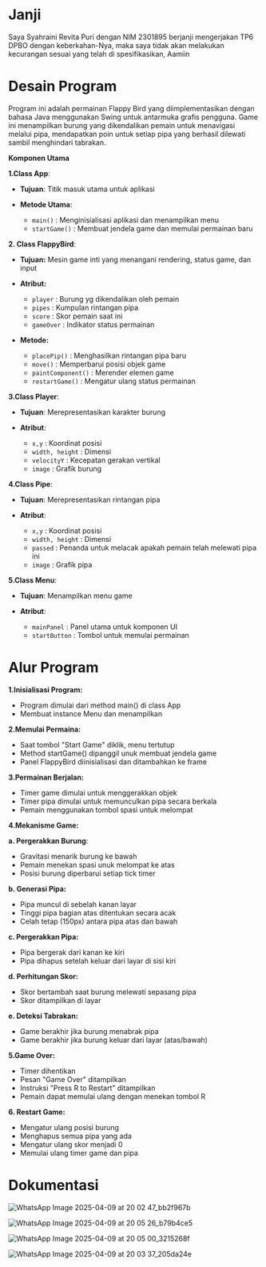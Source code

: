 # Janji
Saya Syahraini Revita Puri dengan NIM 2301895 berjanji mengerjakan TP6 DPBO dengan keberkahan-Nya, maka saya tidak akan melakukan kecurangan sesuai yang telah di spesifikasikan, Aamiin

# Desain Program
Program ini adalah permainan Flappy Bird yang diimplementasikan dengan bahasa Java menggunakan Swing untuk antarmuka grafis pengguna. Game ini menampilkan burung yang dikendalikan pemain untuk menavigasi melalui pipa, mendapatkan poin untuk setiap pipa yang berhasil dilewati sambil menghindari tabrakan.


**Komponen Utama**


**1.Class App**: 

- **Tujuan**: Titik masuk utama untuk aplikasi

- **Metode Utama**:
  - `main()` : Menginisialisasi aplikasi dan menampilkan menu
  - `startGame()` : Membuat jendela game dan memulai permainan baru


**2. Class FlappyBird**:

- **Tujuan:** Mesin game inti yang menangani rendering, status game, dan input

- **Atribut:**
  - `player` : Burung yg dikendalikan oleh pemain
  - `pipes` : Kumpulan rintangan pipa
  - `score` : Skor pemain saat ini
  - `gameOver` : Indikator status permainan

- **Metode:**
  - `placePip()` : Menghasilkan rintangan pipa baru
  - `move()` : Memperbarui posisi objek game
  - `paintComponent()` : Merender elemen game
  - `restartGame()` : Mengatur ulang status permainan


**3.Class Player**: 

- **Tujuan**: Merepresentasikan karakter burung

- **Atribut**:
  - `x,y` : Koordinat posisi
  - `width, height` : Dimensi
  - `velocityY` : Kecepatan gerakan vertikal
  - `image` : Grafik burung


**4.Class Pipe**: 

- **Tujuan**: Merepresentasikan rintangan pipa

- **Atribut**:
  - `x,y` : Koordinat posisi
  - `width, height` : Dimensi
  - `passed` : Penanda untuk melacak apakah pemain telah melewati pipa ini
  - `image` : Grafik pipa


**5.Class Menu**: 

- **Tujuan**: Menampilkan menu game

- **Atribut**:
  - `mainPanel` : Panel utama untuk komponen UI
  - `startButton` : Tombol untuk memulai permainan

# Alur Program
**1.Inisialisasi Program:**
- Program dimulai dari method main() di class App
- Membuat instance Menu dan menampilkan

**2.Memulai Permaina:**
- Saat tombol "Start Game" diklik, menu tertutup
- Method startGame() dipanggil unuk membuat jendela game
- Panel FlappyBird diinisialisasi dan ditambahkan ke frame

**3.Permainan Berjalan:**
- Timer game dimulai untuk menggerakkan objek
- Timer pipa dimulai untuk memunculkan pipa secara berkala
- Pemain menggunakan tombol spasi untuk melompat

**4.Mekanisme Game:**

**a. Pergerakkan Burung**: 
- Gravitasi menarik burung ke bawah
- Pemain menekan spasi unuk melompat ke atas
- Posisi burung diperbarui setiap tick timer

**b. Generasi Pipa:**
- Pipa muncul di sebelah kanan layar
- Tinggi pipa bagian atas ditentukan secara acak
- Celah tetap (150px) antara pipa atas dan bawah

**c. Pergerakkan Pipa:**
- Pipa bergerak dari kanan ke kiri
- Pipa dihapus setelah keluar dari layar di sisi kiri

**d. Perhitungan Skor:**
- Skor bertambah saat burung melewati sepasang pipa
- Skor ditampilkan di layar

**e. Deteksi Tabrakan:**
- Game berakhir jika burung menabrak pipa
- Game berakhir jika burung keluar dari layar (atas/bawah)

**5.Game Over:**
- Timer dihentikan
- Pesan "Game Over" ditampilkan
- Instruksi "Press R to Restart" ditampilkan
- Pemain dapat memulai ulang dengan menekan tombol R

**6. Restart Game:**
- Mengatur ulang posisi burung
- Menghapus semua pipa yang ada
- Mengatur ulang skor menjadi 0
- Memulai ulang timer game dan pipa


# Dokumentasi

![WhatsApp Image 2025-04-09 at 20 02 47_bb2f967b](https://github.com/user-attachments/assets/041211cf-7d58-4418-87b5-5071a34ed424)

![WhatsApp Image 2025-04-09 at 20 05 26_b79b4ce5](https://github.com/user-attachments/assets/cc10a3c3-d211-4cb4-b26a-613b61bf38bd)

![WhatsApp Image 2025-04-09 at 20 05 00_3215268f](https://github.com/user-attachments/assets/2c0b7423-1093-4786-9a9a-bd6811b39dab)

![WhatsApp Image 2025-04-09 at 20 03 37_205da24e](https://github.com/user-attachments/assets/53e5f059-3f23-4a07-8b8a-c4089b5e62c2)




